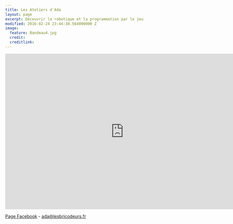```yaml
---
title: Les Ateliers d'Ada
layout: page
excerpt: Découvrir la robotique et la programmation par le jeu
modified: 2016-02-24 23:44:38.564000000 Z
image:
  feature: Bandeau4.jpg
  credit: 
  creditlink: 
---
```


<iframe src="https://docs.google.com/forms/d/1OwCcnp8ISAJiFzuEH52qru_2eV2OrcIfJ2upcBZIp58/viewform?embedded=true" width="760" height="500" frameborder="0" marginheight="0" marginwidth="0">Loading...</iframe>

[Page Facebook](https://www.facebook.com/Les-Ateliers-dAda-1010068332420661/) - [ada@lesbricodeurs.fr](mailto:ada@lesbricodeurs.fr)
